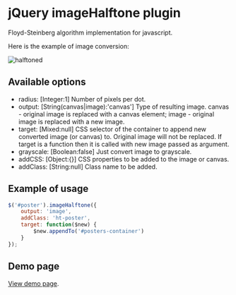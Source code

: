 # jQuery imageHalftone plugin

Floyd-Steinberg algorithm implementation for javascript.

Here is the example of image conversion:

![halftoned](http://dfsq.info/media/images/halftoned.png)

## Available options ##

* radius: [Integer:1] Number of pixels per dot.
* output: [String(canvas|image):'canvas'] Type of resulting image. canvas - original image is replaced with a canvas element; image - original image is replaced with a new image.
* target: [Mixed:null] CSS selector of the container to append new converted image (or canvas) to. Original image will not be replaced. If target is a function then it is called with new image passed as argument.
* grayscale: [Boolean:false] Just convert image to grayscale.
* addCSS: [Object:{}] CSS properties to be added to the image or canvas.
* addClass: [String:null] Class name to be added.

## Example of usage ##

```javascript
$('#poster').imageHalftone({
    output: 'image',
    addClass: 'ht-poster',
    target: function($new) {
    	$new.appendTo('#posters-container')
    }
});
```

## Demo page ##

[View demo page].

[View demo page]: http://dfsq.info/projects/imageHalftone